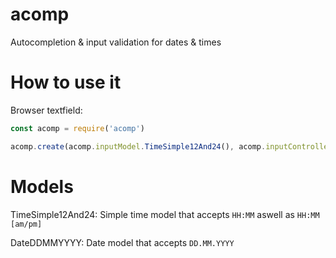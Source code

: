 # acomp

Autocompletion & input validation for dates & times

# How to use it

Browser textfield:

```js
const acomp = require('acomp')

acomp.create(acomp.inputModel.TimeSimple12And24(), acomp.inputController.TextFieldJquery('#time'))
```

# Models

TimeSimple12And24: Simple time model that accepts `HH:MM` aswell as `HH:MM [am/pm]`

DateDDMMYYYY: Date model that accepts `DD.MM.YYYY`
